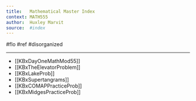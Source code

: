 ```yaml
---
title:   Mathematical Master Index
context: MATH555
author:  Huxley Marvit
source:  #index
---
```


#flo #ref #disorganized 

---

- [[KBxDayOneMathMod55]]
- [[KBxTheElevatorProblem]]
- [[KBxLakeProb]]
- [[KBxSupertangrams]]
- [[KBxCOMAPPracticeProb]]
- [[KBxMidgesPracticeProb]]
